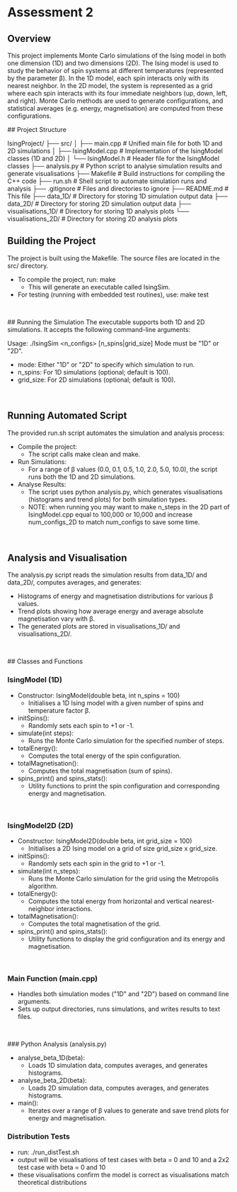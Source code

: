 # Assessment 2

## Overview
This project implements Monte Carlo simulations of the Ising model in both one dimension (1D) and two dimensions (2D). The Ising model is used to study the behavior of spin systems at different temperatures (represented by the parameter β). In the 1D model, each spin interacts only with its nearest neighbor. In the 2D model, the system is represented as a grid where each spin interacts with its four immediate neighbors (up, down, left, and right). Monte Carlo methods are used to generate configurations, and statistical averages (e.g. energy, magnetisation) are computed from these configurations.
<br>

## Project Structure

IsingProject/
├── src/
│   ├── main.cpp           # Unified main file for both 1D and 2D simulations
│   ├── IsingModel.cpp     # Implementation of the IsingModel classes (1D and 2D)
│   └── IsingModel.h       # Header file for the IsingModel classes
├── analysis.py            # Python script to analyse simulation results and generate visualisations
├── Makefile               # Build instructions for compiling the C++ code
├── run.sh                 # Shell script to automate simulation runs and analysis
├── .gitignore             # Files and directories to ignore 
├── README.md              # This file
├── data_1D/               # Directory for storing 1D simulation output data
├── data_2D/               # Directory for storing 2D simulation output data 
├── visualisations_1D/     # Directory for storing 1D analysis plots 
└── visualisations_2D/     # Directory for storing 2D analysis plots
<br>

## Building the Project
The project is built using the Makefile. The source files are located in the src/ directory.
- To compile the project, run: make
    - This will generate an executable called IsingSim.
- For testing (running with embedded test routines), use: make test
<br>

## Running the Simulation
The executable supports both 1D and 2D simulations. It accepts the following command-line arguments:

Usage: ./IsingSim <mode> <beta> <n_configs> [n_spins|grid_size]
Mode must be "1D" or "2D".

- mode: Either "1D" or "2D" to specify which simulation to run.
- n_spins: For 1D simulations (optional; default is 100).
- grid_size: For 2D simulations (optional; default is 100).
<br>

## Running Automated Script 
The provided run.sh script automates the simulation and analysis process:
- Compile the project:
    - The script calls make clean and make.
- Run Simulations:
    - For a range of β values (0.0, 0.1, 0.5, 1.0, 2.0, 5.0, 10.0), the script runs both the 1D and 2D simulations.
- Analyse Results:
    - The script uses python analysis.py, which generates visualisations (histograms and trend plots) for both simulation types.
    - NOTE: when running you may want to make n_steps in the 2D part of IsingModel.cpp equal to 100,000 or 10,000 and increase num_configs_2D to match num_configs to save some time. 
<br>

## Analysis and Visualisation
The analysis.py script reads the simulation results from data_1D/ and data_2D/, computes averages, and generates:
- Histograms of energy and magnetisation distributions for various β values.
- Trend plots showing how average energy and average absolute magnetisation vary with β.
- The generated plots are stored in visualisations_1D/ and visualisations_2D/.
<br>

## Classes and Functions
### IsingModel (1D)
- Constructor: IsingModel(double beta, int n_spins = 100)
    - Initialises a 1D Ising model with a given number of spins and temperature factor β.
- initSpins():
    - Randomly sets each spin to +1 or -1.
- simulate(int steps):
    - Runs the Monte Carlo simulation for the specified number of steps.
- totalEnergy():
    - Computes the total energy of the spin configuration.
- totalMagnetisation():
    - Computes the total magnetisation (sum of spins).
- spins_print() and spins_stats():
    - Utility functions to print the spin configuration and corresponding energy and magnetisation.
<br>

### IsingModel2D (2D)
- Constructor: IsingModel2D(double beta, int grid_size = 100)
    - Initialises a 2D Ising model on a grid of size grid_size x grid_size.
- initSpins():
    - Randomly sets each spin in the grid to +1 or -1.
- simulate(int n_steps):
    - Runs the Monte Carlo simulation for the grid using the Metropolis algorithm.
- totalEnergy():
    - Computes the total energy from horizontal and vertical nearest-neighbor interactions.
- totalMagnetisation():
    - Computes the total magnetisation of the grid.
- spins_print() and spins_stats():
    - Utility functions to display the grid configuration and its energy and magnetisation.
<br>

### Main Function (main.cpp)
- Handles both simulation modes ("1D" and "2D") based on command line arguments.
- Sets up output directories, runs simulations, and writes results to text files.
<br>

### Python Analysis (analysis.py)
- analyse_beta_1D(beta):
    - Loads 1D simulation data, computes averages, and generates histograms.
- analyse_beta_2D(beta):
    - Loads 2D simulation data, computes averages, and generates histograms.
- main():
    - Iterates over a range of β values to generate and save trend plots for energy and magnetisation.

### Distribution Tests 
- run: ./run_distTest.sh
- output will be visualisations of test cases with beta = 0 and 10 and a 2x2 test case with beta = 0 and 10
- these visualisations confirm the model is correct as visualisations match theoretical distributions
